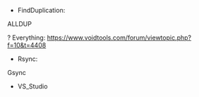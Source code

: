 - FindDuplication:

ALLDUP

? Everything: https://www.voidtools.com/forum/viewtopic.php?f=10&t=4408


- Rsync:

Gsync


- VS_Studio

